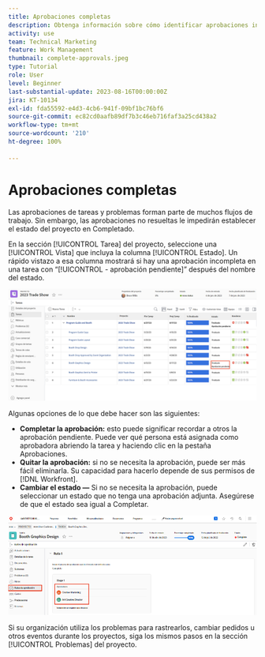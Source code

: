 ```yaml
---
title: Aprobaciones completas
description: Obtenga información sobre cómo identificar aprobaciones incompletas y resolverlas para que pueda cerrar el proyecto en [!DNL  Workfront].
activity: use
team: Technical Marketing
feature: Work Management
thumbnail: complete-approvals.jpeg
type: Tutorial
role: User
level: Beginner
last-substantial-update: 2023-08-16T00:00:00Z
jira: KT-10134
exl-id: fda55592-e4d3-4cb6-941f-09bf1bc76bf6
source-git-commit: ec82cd0aafb89df7b3c46eb716faf3a25cd438a2
workflow-type: tm+mt
source-wordcount: '210'
ht-degree: 100%

---
```


# Aprobaciones completas

Las aprobaciones de tareas y problemas forman parte de muchos flujos de trabajo. Sin embargo, las aprobaciones no resueltas le impedirán establecer el estado del proyecto en Completado.

En la sección [!UICONTROL Tarea] del proyecto, seleccione una [!UICONTROL Vista] que incluya la columna [!UICONTROL Estado]. Un rápido vistazo a esa columna mostrará si hay una aprobación incompleta en una tarea con “[!UICONTROL - aprobación pendiente]” después del nombre del estado.

![Proyecto que muestra una aprobación incompleta](assets/approval-pending.png)

Algunas opciones de lo que debe hacer son las siguientes:

* **Completar la aprobación:** esto puede significar recordar a otros la aprobación pendiente. Puede ver qué persona está asignada como aprobadora abriendo la tarea y haciendo clic en la pestaña Aprobaciones.
* **Quitar la aprobación:** si no se necesita la aprobación, puede ser más fácil eliminarla. Su capacidad para hacerlo depende de sus permisos de [!DNL Workfront].
* **Cambiar el estado —** Si no se necesita la aprobación, puede seleccionar un estado que no tenga una aprobación adjunta. Asegúrese de que el estado sea igual a Completar.

![Proyecto que muestra aprobadores de tareas](assets/task-approvers.png)

Si su organización utiliza los problemas para rastrearlos, cambiar pedidos u otros eventos durante los proyectos, siga los mismos pasos en la sección [!UICONTROL Problemas] del proyecto.
